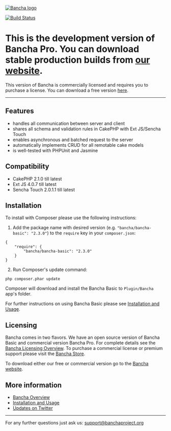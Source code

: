 [![Bancha logo](http://docs.banchaproject.org/wiki/images/github-logo.png)](http://bancha.io)

[![Build Status](https://travis-ci.org/Bancha/Bancha.png)](https://travis-ci.org/Bancha/Bancha)

This is the development version of Bancha Pro. You can download stable production builds from [our website](http://bancha.io/download.html).
==================================================================

This version of Bancha is commercially licensed and requires you to purchase a license. You can download a free version [here](http://bancha.io/download.html).

------------------------------

Features
--------

*   handles all communication between server and client
*   shares all schema and validation rules in CakePHP with Ext JS/Sencha Touch
*   enables asynchronous and batched request to the server
*   automatically implements CRUD for all remotable cake models
*   is well-tested with PHPUnit and Jasmine

Compatibility
-------------
*   CakePHP 2.1.0 till latest
*   Ext JS 4.0.7 till latest
*   Sencha Touch 2.0.1.1 till latest

Installation
------------

To install with Composer please use the following instructions:

1. Add the package name with desired version (e.g. `"bancha/bancha-basic": "2.3.0"`) to the `require` key in your `composer.json`:

```
{
    "require": {
        "bancha/bancha-basic": "2.3.0"
    }
}

```
2. Run Composer's update command:

```
php composer.phar update
```

Composer will download and install the Bancha Basic to `Plugin/Bancha` app's folder.

For further instructions on using Bancha Basic please see [Installation and Usage](http://bancha.io/documentation-basic-installation.html).

Licensing
---------

Bancha comes in two flavors. We have an open source version of Bancha Basic and commercial version Bancha Pro. 
For complete details see the [Bancha Licensing Overview](http://bancha.io/licensing.html). To purchase a commercial 
license or premium support please visit the [Bancha Store](http://bancha.io/store.html).

To download either our free or commercial version go to the [Bancha website](http://bancha.io/download.html).

More information
----------------

*   [Bancha Overview](http://bancha.io/)
*   [Installation and Usage](http://bancha.io/documentation.html)
*   [Updates on Twitter](http://twitter.com/#!/banchaproject)


------------------------------
For any further questions just ask us: support@banchaproject.org
